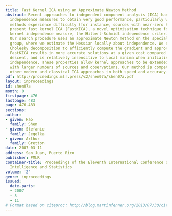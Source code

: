```yaml
---
title: Fast Kernel ICA using an Approximate Newton Method
abstract: Recent approaches to independent component analysis (ICA) have used kernel
  independence measures to obtain very good performance, particularly where classical
  methods experience difficulty (for instance, sources with near-zero kurtosis). We
  present fast kernel ICA (FastKICA), a novel optimisation technique for one such
  kernel independence measure, the Hilbert-Schmidt independence criterion (HSIC).
  Our search procedure uses an approximate Newton method on the special orthogonal
  group, where we estimate the Hessian locally about independence. We employ incomplete
  Cholesky decomposition to efficiently compute the gradient and approximate Hessian.
  FastKICA results in more accurate solutions at a given cost compared with gradient
  descent, and is relatively insensitive to local minima when initialised far from
  independence. These properties allow kernel approaches to be extended to problems
  with larger numbers of sources and observations. Our method is competitive with
  other modern and classical ICA approaches in both speed and accuracy.
pdf: http://proceedings.mlr.press/v2/shen07a/shen07a.pdf
layout: inproceedings
id: shen07a
month: 0
firstpage: 476
lastpage: 483
page: 476-483
sections: 
author:
- given: Hao
  family: Shen
- given: Stefanie
  family: Jegelka
- given: Arthur
  family: Gretton
date: 2007-03-11
address: San Juan, Puerto Rico
publisher: PMLR
container-title: Proceedings of the Eleventh International Conference on Artificial
  Intelligence and Statistics
volume: '2'
genre: inproceedings
issued:
  date-parts:
  - 2007
  - 3
  - 11
# Format based on citeproc: http://blog.martinfenner.org/2013/07/30/citeproc-yaml-for-bibliographies/
---
```


